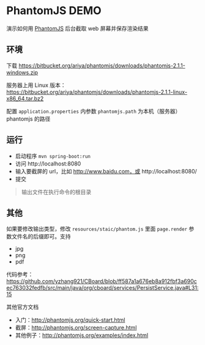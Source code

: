 # PhantomJS DEMO

演示如何用 [PhantomJS](http://phantomjs.org/) 后台截取 web 屏幕并保存渲染结果

## 环境
下载 https://bitbucket.org/ariya/phantomjs/downloads/phantomjs-2.1.1-windows.zip

服务器上用 Linux 版本：https://bitbucket.org/ariya/phantomjs/downloads/phantomjs-2.1.1-linux-x86_64.tar.bz2

配置 `application.properties` 内参数 `phantomjs.path` 为本机（服务器）phantomjs 的路径

## 运行
- 启动程序 `mvn spring-boot:run`
- 访问 http://localhost:8080
- 输入要截屏的 url，比如 http://www.baidu.com，或 http://localhost:8080/
- 提交

> 输出文件在执行命令的根目录


## 其他

如果要修改输出类型，修改 `resources/staic/phantom.js` 里面 `page.render` 参数文件名的后缀即可。支持
- jpg
- png
- pdf

代码参考：https://github.com/yzhang921/CBoard/blob/ff587a1a676eb8a912fbf3a690cec763032fedfb/src/main/java/org/cboard/services/PersistService.java#L31:15

其他官方文档
- 入门：http://phantomjs.org/quick-start.html
- 截屏：http://phantomjs.org/screen-capture.html
- 其他例子：http://phantomjs.org/examples/index.html